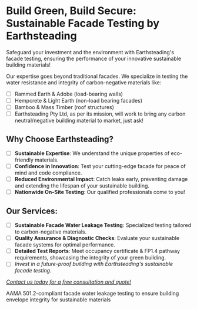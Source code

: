# Build Green, Build Secure: Sustainable Facade Testing by Earthsteading
Safeguard your investment and the environment with Earthsteading's facade testing, ensuring the performance of your innovative sustainable building materials!

Our expertise goes beyond traditional facades. We specialize in testing the water resistance and integrity of carbon-negative materials like:

  - [ ] Rammed Earth & Adobe (load-bearing walls)
  - [ ] Hempcrete & Light Earth (non-load bearing facades)
  - [ ] Bamboo & Mass Timber (roof structures)
  - [ ] Earthsteading Pty Ltd, as per its mission, will work to bring any carbon neutral/negative building material to market, just ask!

## Why Choose Earthsteading?

  - [ ] **Sustainable Expertise**: We understand the unique properties of eco-friendly materials.
  - [ ] **Confidence in Innovation**: Test your cutting-edge facade for peace of mind and code compliance.
  - [ ] **Reduced Environmental Impact**: Catch leaks early, preventing damage and extending the lifespan of your sustainable building.
  - [ ] **Nationwide On-Site Testing**: Our qualified professionals come to you!

## Our Services:

  - [ ] **Sustainable Facade Water Leakage Testing**: Specialized testing tailored to carbon-negative materials.
  - [ ] **Quality Assurance & Diagnostic Checks**: Evaluate your sustainable facade systems for optimal performance.
  - [ ] **Detailed Test Reports**: Meet occupancy certificate & FP1.4 pathway requirements, showcasing the integrity of your green building.
  - [ ] _Invest in a future-proof building with Earthsteading's sustainable facade testing._

*[Contact us today for a free consultation and quote!]([www.earthsteading.limited/about](https://github.com/earthsteading/wominjeka/tree/main))*

AAMA 501.2-compliant facade water leakage testing to ensure building envelope integrity for sustainable materials
